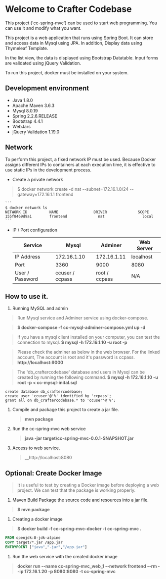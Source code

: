 # Welcome to Crafter Codebase

This project ('cc-spring-mvc') can be used to start web programming. You can use it and modify what you want.

This project is a web application that runs using Spring Boot. It can store and access data in Mysql using JPA. 
In addition, Display data using Thymeleaf Template.

In the list view, the data is displayed using Bootstrap Datatable. 
Input forms are validated using jQuery Validation.

To run this project, docker must be installed on your system.

## Development environment
* Java 1.8.0
* Apache Maven 3.6.3
* Mysql 8.0.19
* Spring 2.2.6.RELEASE
* Bootstrap 4.4.1
* WebJars
* jQuery Validation 1.19.0


## Network
To perform this project, a fixed network IP must be used.
Because Docker assigns different IPs to containers at each execution time, it is effective to use static IPs in the development process.

* Create a private network

>$ docker network create -d nat --subnet=172.16.1.0/24 --gateway=172.16.1.1 frontend

    ```
    $ docker network ls
    NETWORK ID          NAME                DRIVER              SCOPE
    155f8469d9a1        frontend              nat                 local
    ```

* IP / Port configuration

    Service         | Mysql           | Adminer       | Web Server        
    --------------- | --------------- | ------------- | -------------
    IP Address      | 172.16.1.10     | 172.16.1.11   | localhost
    Port            | 3360            | 9000          | 8080
    User / Password | ccuser / ccpass | root / ccpass | N/A


## How to use it.
1. Running MySQL and admin

>Run Mysql service and Adminer service using docker-compose.
    
>__$ docker-compose -f cc-mysql-adminer-compose.yml up -d__

>If you have a mysql client installed on your computer, you can test the connection to mysql.
>__$ mysql -h 172.16.1.10 -u root -p__
  
>Please check the adminer as below in the web browser. For the linked account, The account is root and it's password is ccpass.
>__http://localhost:9000__

> The 'db_craftercodebase' database and users in Mysql can be created by running the following command.
>__$ mysql -h 172.16.1.10 -u root -p < cc-mysql-inital.sql__

```
create database db_craftercodebase;                 
create user 'ccuser'@'%' identified by 'ccpass';    
grant all on db_craftercodebase.* to 'ccuser'@'%';  
```
    
1. Compile and package this project to create a jar file.
    >__mvn package__
    
1. Run the cc-spring-mvc web service
    >__java -jar target\cc-spring-mvc-0.0.1-SNAPSHOT.jar__

1. Access to web service.
    >__http://localhost:8080


## Optional: Create Docker Image
	
> It is useful to test by creating a Docker image before deploying a web project. We can test that the package is working properly.

1. Maven Build
Package the source code and resources into a jar file.
    
>__$ mvn package__

1. Creating a docker image
>__$ docker build -f cc-spring-mvc-docker -t cc-spring-mvc .__
    

```dockerfile
FROM openjdk:8-jdk-alpine
COPY target/*.jar /app.jar
ENTRYPOINT ["java","-jar","/app.jar"]
```

1. Run the web service with the created docker image
>__docker run --name cc-spring-mvc_web_1 --network frontend --rm --ip 172.16.1.20 -p 8080:8080 -t cc-spring-mvc__
    